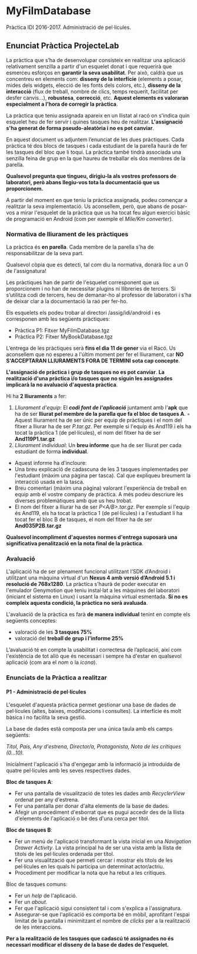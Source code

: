 # MyFilmDatabase
Pràctica IDI 2016-2017. Administració de pel·lícules.

## Enunciat Pràctica ProjecteLab
La pràctica que s’ha de desenvolupar consisteix en realitzar una aplicació relativament senzilla a partir d'un
esquelet donat i que requerirà que esmerceu esforços en **garantir la seva usabilitat**. Per això, caldrà que us
concentreu en elements com: **disseny de la interfície** (elements a posar, mides dels widgets, elecció de les
fonts dels colors, etc.), **disseny de la interacció** (flux de treball, nombre de clics, temps requerit, facilitat
per desfer canvis...), **robustesa**, **correcció**, etc. **Aquest elements es valoraran especialment a l'hora de
corregir la pràctica**.

La pràctica que teniu assignada apareix en un llistat al racó on s'indica quin esquelet heu de fer servir i
quines tasques heu de realitzar. **L'assignació s'ha generat de forma pseudo-aleatòria i no es pot canviar**.

En aquest document us adjuntem l’enunciat de les dues pràctiques. Cada pràctica té dos blocs de tasques i
cada estudiant de la parella haurà de fer les tasques del bloc que li toqui. La pràctica també tindrà
associada una senzilla feina de grup en la que haureu de treballar els dos membres de la parella.

**Qualsevol pregunta que tingueu, dirigiu-la als vostres professors de laboratori, però abans llegiu-vos tota
la documentació que us proporcionem.**

A partir del moment en que teniu la pràctica assignada, podeu començar a realitzar la seva implementació.
Us aconsellem, però, que abans de posar-vos a mirar l'esquelet de la pràctica que us ha tocat feu algun
exercici bàsic de programació en Android (com per exemple el *Mile/Km converter*).

### Normativa de lliurament de les pràctiques
La pràctica és **en parella**. Cada membre de la parella s'ha de responsabilitzar de la seva part.

Qualsevol còpia que es detecti, tal com diu la normativa, donarà lloc a un 0 de l'assignatura!

Les pràctiques han de partir de l'esquelet corresponent que us proporcionem i no han de necessitar
plugins ni llibreries de tercers. Si s’utilitza codi de tercers, heu de demanar-ho al professor de laboratori i
s’ha de deixar clar a la documentació la raó per fer-ho.

Els esquelets els podeu trobar al directori /assig/idi/android i es corresponen amb les següents
pràctiques:
- Pràctica P1: Fitxer MyFilmDatabase.tgz
- Pràctica P2: Fitxer MyBookDatabase.tgz

L’entrega de les pràctiques serà **fins el dia 11 de gener** via el Racó. Us aconsellem que no espereu a l'últim
moment per fer el lliurament, car **NO S'ACCEPTARAN LLIURAMENTS FORA DE TERMINI sota cap concepte**.

**L'assignació de pràctica i grup de tasques no es pot canviar**. **La realització d'una pràctica i/o tasques que
no siguin les assignades implicarà la no avaluació d'aquesta pràctica**.

Hi ha **2 lliuraments** a fer:
1. *Lliurament d'equip*: El **_codi font de l'aplicació_** juntament amb l'**apk** que ha de ser **lliurat pel
membre de la parella que fa el bloc de tasques A**.
◦ Aquest lliurament ha de ser únic per equip de pràctiques i el nom del fitxer a lliurar ha de
ser *<id-equip>P<num>.tar.gz*. Per exemple si l'equip és And119 i els ha tocat la pràctica 1
(de pel·lícules), el nom del fitxer ha de ser **And119P1.tar.gz**
2. *Lliurament individual*: Un **breu informe** que ha de ser lliurat per cada estudiant de forma
**individual**.
- Aquest informe ha d'incloure:
 - Una breu explicació de cadascuna de les 3 tasques implementades per l'estudiant
(màxim una pàgina per tasca). Cal que expliqueu breument la interacció usada en
la tasca.
 - Breu comentari (màxim una pàgina) valorant l'experiència de treball en equip amb
el vostre company de pràctica. A més podeu descriure les diverses problemàtiques
amb que us heu trobat.
- El nom del fitxer a lliurar ha de ser *<id-equip>P<num><A/B>.tar.gz*. Per exemple si l'equip
és And119, els ha tocat la pràctica 1 (de pel·lícules) i a l'estudiant li ha tocat fer el bloc B de
tasques, el nom del fitxer ha de ser **And035P2B.tar.gz**

**Qualsevol incompliment d'aquestes normes d'entrega suposarà una significativa penalització en la nota
final de la pràctica**.

### Avaluació
L'aplicació ha de ser plenament funcional utilitzant l’SDK d’Android i utilitzant una màquina virtual d'un
**Nexus 4 amb versió d’Android 5.1 i resolució de 768x1280**. La pràctica s'haurà de poder executar en
l'emulador Genymotion que teniu instal·lat a les màquines del laboratori (iniciant el sistema en Linux) i
usant la màquina virtual esmentada. **Si no es compleix aquesta condició, la pràctica no serà avaluada**.

L'avaluació de la pràctica es farà **de manera individual** tenint en compte els següents conceptes:
- valoració de les **3 tasques 75%**
- valoració del **treball de grup i l'informe 25%**

L’avaluació té en compte la usabilitat i correctesa de l’aplicació, així com l'existència de tot allò que és
necessari i sempre ha d'estar en qualsevol aplicació (com ara el *nom* o la *icona*).

### Enunciats de la Pràctica a realitzar

#### P1 - Administració de pel·lícules

L'esquelet d'aquesta pràctica permet gestionar una base de dades de pel·lícules (altes, baixes,
modificacions i consultes). La interfície és molt bàsica i no facilita la seva gestió.

La base de dades està composta per una única taula amb els camps següents:

  *Títol, País, Any d'estrena, Director/a, Protagonista, Nota de les crítiques (0...10).*

Inicialment l'aplicació s'ha d'engegar amb la informació ja introduïda de quatre pel·lícules amb les seves
respectives dades.

**Bloc de tasques A**:
- Fer una pantalla de visualització de totes les dades amb *RecyclerView* ordenat per any d'estrena.
- Fer una pantalla per donar d'alta elements de la base de dades.
- Afegir un procediment d'esborrat que es pugui accedir des de la llista d'elements de l'aplicació o
bé des d'una cerca per títol.

**Bloc de tasques B**:
- Fer un menú de l'aplicació transformant la vista inicial en una *Navigation Drawer Activity*. La vista
principal ha de ser una vista amb la llista de títols de les pel·lícules ordenada per títol.
- Fer una visualització que permeti cercar i mostrar els títols de les pel·lícules en les quals hi
participa un determinat actor/actriu.
- Procediment per modificar la nota que ha rebut a les crítiques.

Bloc de tasques comuns:
- Fer un *help* de l'aplicació.
- Fer un *about*.
- Fer que l'aplicació sigui consistent tal i com s'explica a l'assignatura.
- Assegurar-se que l'aplicació es comporta bé en mòbil, aprofitant l'espai limitat de la pantalla i
minimitzant el nombre de *clicks* per a la realització de les interaccions.

**Per a la realització de les tasques que cadascú té assignades no és necessari modificar el disseny de la base
de dades de l'esquelet.**
